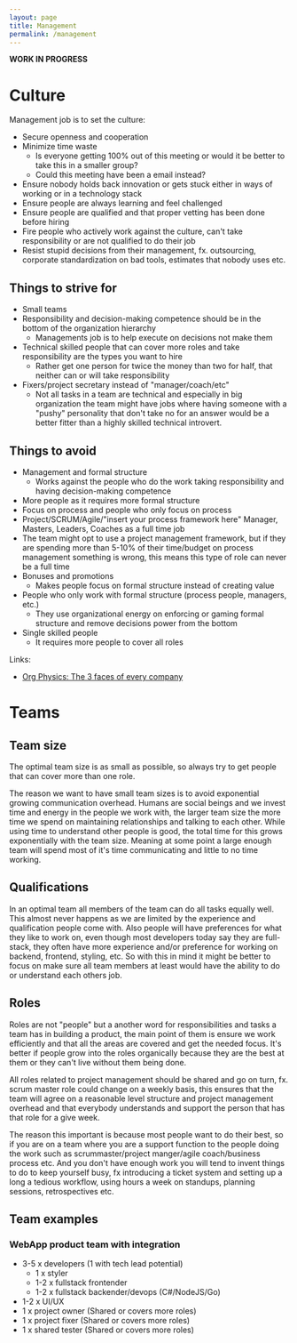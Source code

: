 ```yaml
---
layout: page
title: Management
permalink: /management
---
```


**WORK IN PROGRESS**

# Culture

Management job is to set the culture:

* Secure openness and cooperation
* Minimize time waste
    * Is everyone getting 100% out of this meeting or would it be better to take this in a smaller group?
    * Could this meeting have been a email instead?
* Ensure nobody holds back innovation or gets stuck either in ways of working or in a technology stack
* Ensure people are always learning and feel challenged
* Ensure people are qualified and that proper vetting has been done before hiring
* Fire people who actively work against the culture, can't take responsibility or are not qualified to do their job
* Resist stupid decisions from their management, fx. outsourcing, corporate standardization on bad tools, estimates that nobody uses etc.

## Things to strive for

* Small teams
* Responsibility and decision-making competence should be in the bottom of the organization hierarchy
    * Managements job is to help execute on decisions not make them
* Technical skilled people that can cover more roles and take responsibility are the types you want to hire
    * Rather get one person for twice the money than two for half, that neither can or will take responsibility
* Fixers/project secretary instead of "manager/coach/etc"
    * Not all tasks in a team are technical and especially in big organization the team might have jobs where having someone with a "pushy" personality that don't take no for an answer would be a better fitter than a highly skilled technical introvert. 

## Things to avoid

* Management and formal structure
    * Works against the people who do the work taking responsibility and having decision-making competence
* More people as it requires more formal structure
* Focus on process and people who only focus on process
* Project/SCRUM/Agile/"insert your process framework here" Manager, Masters, Leaders, Coaches as a full time job
* The team might opt to use a project management framework, but if they are spending more than 5-10% of their time/budget on process management something is wrong, this means this type of role can never be a full time
* Bonuses and promotions
    * Makes people focus on formal structure instead of creating value
* People who only work with formal structure (process people, managers, etc.)
    * They use organizational energy on enforcing or gaming formal structure and remove decisions power from the bottom
* Single skilled people
    * It requires more people to cover all roles

Links:

* [Org Physics: The 3 faces of every company](https://medium.com/@NielsPflaeging/org-physics-the-3-faces-of-every-company-df16025f65f8#.3cegdu920)

# Teams

## Team size

The optimal team size is as small as possible, so always try to get people that can cover more than one role. 

The reason we want to have small team sizes is to avoid exponential growing communication overhead. Humans are social beings and we invest time and energy in the people we work with, the larger team size the more time we spend on maintaining relationships and talking to each other. While using time to understand other people is good, the total time for this grows exponentially with the team size. Meaning at some point a large enough team will spend most of it's time communicating and little to no time working.

## Qualifications

In an optimal team all members of the team can do all tasks equally well. This almost never happens as we are limited by the experience and qualification people come with. Also people will have preferences for what they like to work on, even though most developers today say they are full-stack, they often have more experience and/or preference for working on backend, frontend, styling, etc. So with this in mind it might be better to focus on make sure all team members at least would have the ability to do or understand each others job.

## Roles

Roles are not "people" but a another word for responsibilities and tasks a team has in building a product, the main point of them is ensure we work efficiently and that all the areas are covered and get the needed focus. It's better if people grow into the roles organically because they are the best at them or they can't live without them being done. 

All roles related to project management should be shared and go on turn, fx. scrum master role could change on a weekly basis, this ensures that the team will agree on a reasonable level structure and project management overhead and that everybody understands and support the person that has that role for a give week.

The reason this important is because most people want to do their best, so if you are on a team where you are a support function to the people doing the work such as scrummaster/project manger/agile coach/business process etc. And you don't have enough work you will tend to invent things to do to keep yourself busy, fx introducing a ticket system and setting up a long a tedious workflow, using hours a week on standups, planning sessions, retrospectives etc.

## Team examples

### WebApp product team with integration

* 3-5 x developers (1 with tech lead potential)
    * 1 x styler
    * 1-2 x fullstack frontender
    * 1-2 x fullstack backender/devops (C#/NodeJS/Go)
* 1-2 x UI/UX
* 1 x project owner (Shared or covers more roles)
* 1 x project fixer (Shared or covers more roles)
* 1 x shared tester (Shared or covers more roles)
